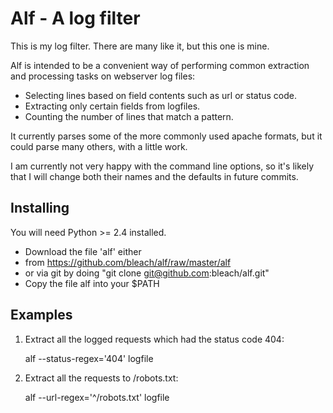
Alf - A log filter
==================

This is my log filter. There are many like it, but this one is mine.

Alf is intended to be a convenient way of performing common extraction
and processing tasks on webserver log files:

- Selecting lines based on field contents such as url or status code.
- Extracting only certain fields from logfiles.
- Counting the number of lines that match a pattern.

It currently parses some of the more commonly used apache formats, but it
could parse many others, with a little work.

I am currently not very happy with the command line options, so it's likely
that I will change both their names and the defaults in future commits.

Installing
----------

You will need Python >= 2.4 installed.

- Download the file 'alf' either 
 - from https://github.com/bleach/alf/raw/master/alf
 - or via git by doing "git clone git@github.com:bleach/alf.git"
- Copy the file alf into your $PATH

Examples
--------

1. Extract all the logged requests which had the status code 404:

    alf --status-regex='404' logfile

2. Extract all the requests to /robots.txt:

    alf --url-regex='^/robots.txt' logfile
